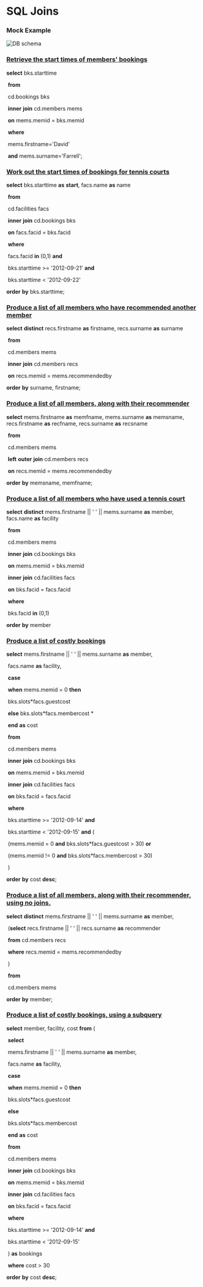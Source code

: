 # SQL Joins

### Mock Example

![DB schema](https://pgexercises.com/img/schema-horizontal.png)



### <u>Retrieve the start times of members' bookings</u>

**select** bks.starttime  

​			**from**  	

​							cd.bookings bks 	

​							**inner** **join** cd.members mems 	

​											**on** mems.memid = bks.memid	

​			 **where**  

​							mems.firstname='David'  	

​							**and** mems.surname='Farrell';     



### <u>Work out the start times of bookings for tennis courts</u>

**select** bks.starttime **as** **start**, facs.name **as** name

​			 **from**  

​							cd.facilities facs 	

​							**inner** **join** cd.bookings bks 		

​											**on** facs.facid = bks.facid

​			 **where**  	

​							facs.facid **in** (0,1) **and** 

​							bks.starttime >= '2012-09-21' **and** 	

​							bks.starttime < '2012-09-22'

 **order** **by** bks.starttime;    



### <u>Produce a list of all members who have recommended another member</u>

**select** **distinct** recs.firstname **as** firstname, recs.surname **as** surname

​			**from** 

​						cd.members mems

​						**inner** **join** cd.members recs 	

​										**on** recs.memid = mems.recommendedby 

**order** **by** surname, firstname;     



### <u>Produce a list of all members, along with their recommender</u>

**select** mems.firstname **as** memfname, mems.surname **as** memsname, recs.firstname **as** recfname, recs.surname **as** recsname

​				 **from**  	

​							cd.members mems 

​							**left** **outer** **join** cd.members recs 	

​										**on** recs.memid = mems.recommendedby

 **order** **by** memsname, memfname;   



### <u>Produce a list of all members who have used a tennis court</u>

**select** **distinct** mems.firstname || ' ' || mems.surname **as** member, facs.name **as** facility 		

​		 	  **from**

​				   	 cd.members mems 

​						**inner** **join** cd.bookings bks 		

​										**on** mems.memid = bks.memid 

​						**inner** **join** cd.facilities facs 	

​										**on** bks.facid = facs.facid 

​				**where** 	

​						bks.facid **in** (0,1)

 **order** **by** member



### <u>Produce a list of costly bookings</u>

**select** mems.firstname || ' ' || mems.surname **as** member,  

​			facs.name **as** facility, 

​			 **case**  	

​						**when** mems.memid = 0 **then** 	

​										bks.slots*facs.guestcost 	

​						**else** 		bks.slots*facs.membercost *

​			**end** **as** cost    

​		    **from**              

​					  cd.members mems                     

​			           **inner** **join** cd.bookings bks                      

​								  **on** mems.memid = bks.memid       

​			           **inner** **join** cd.facilities facs          

​					              **on** bks.facid = facs.facid    

​		    **where** 	

​					bks.starttime >= '2012-09-14' **and**  	

​					bks.starttime < '2012-09-15' **and** ( 	

​								(mems.memid = 0 **and** bks.slots*facs.guestcost > 30) **or** 	

​							   (mems.memid != 0 **and** bks.slots*facs.membercost > 30) 

​					) 

**order** **by** cost **desc**; 



### <u>Produce a list of all members, along with their recommender, using no joins.</u>

**select** **distinct** mems.firstname || ' ' ||  mems.surname **as** member,

​				 (**select** recs.firstname || ' ' || recs.surname **as** recommender  	

​								**from** cd.members recs  	

​								**where** recs.memid = mems.recommendedby 

​				 ) 

​				**from**  	

​								cd.members mems 

**order** **by** member; 



### <u>Produce a list of costly bookings, using a subquery</u>

**select** member, facility, cost **from** (

​			 **select**  	

​							mems.firstname || ' ' || mems.surname **as** member, 

​							facs.name **as** facility, 

​							**case** 	

​											**when** mems.memid = 0 **then** 

​																	bks.slots*facs.guestcost 

​											**else**

​																	bks.slots*facs.membercost 

​							**end** **as** cost 

​							**from** 		

​											cd.members mems 

​											**inner** **join** cd.bookings bks 		

​														**on** mems.memid = bks.memid 		

​											**inner** **join** cd.facilities facs 		

​														**on** bks.facid = facs.facid 

​						**where** 	

​									 	  bks.starttime >= '2012-09-14' **and** 	

​									   	bks.starttime < '2012-09-15' 

​				) **as** bookings

​				 **where** cost > 30

 **order** **by** cost **desc**;       


